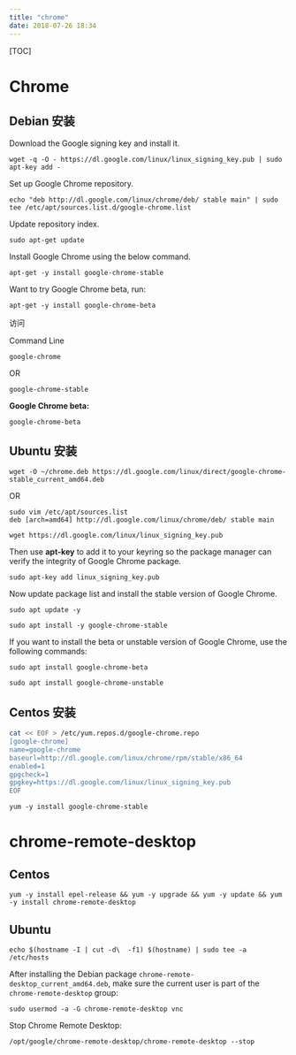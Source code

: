 ```yaml
---
title: "chrome"
date: 2018-07-26 18:34
---
```


[TOC]



# Chrome 



## Debian 安装



Download the Google signing key and install it.

```
wget -q -O - https://dl.google.com/linux/linux_signing_key.pub | sudo apt-key add -
```



Set up Google Chrome repository.

```
echo "deb http://dl.google.com/linux/chrome/deb/ stable main" | sudo tee /etc/apt/sources.list.d/google-chrome.list
```



Update repository index.

```
sudo apt-get update
```



Install Google Chrome using the below command.

```
apt-get -y install google-chrome-stable
```

Want to try Google Chrome beta, run:

```
apt-get -y install google-chrome-beta
```



访问

Command Line

```
google-chrome
```

OR

```
google-chrome-stable
```

**Google Chrome beta:**

```
google-chrome-beta
```





## Ubuntu 安装

```
wget -O ~/chrome.deb https://dl.google.com/linux/direct/google-chrome-stable_current_amd64.deb
```



OR



```
sudo vim /etc/apt/sources.list
deb [arch=amd64] http://dl.google.com/linux/chrome/deb/ stable main
```

```
wget https://dl.google.com/linux/linux_signing_key.pub
```

Then use **apt-key** to add it to your keyring so the package manager can verify the integrity of Google Chrome package.

```
sudo apt-key add linux_signing_key.pub
```

Now update package list and install the stable version of Google Chrome.

```
sudo apt update -y 

sudo apt install -y google-chrome-stable
```





If you want to install the beta or unstable version of Google Chrome, use the following commands:

```
sudo apt install google-chrome-beta

sudo apt install google-chrome-unstable
```



## Centos 安装

```bash
cat << EOF > /etc/yum.repos.d/google-chrome.repo
[google-chrome]
name=google-chrome
baseurl=http://dl.google.com/linux/chrome/rpm/stable/x86_64
enabled=1
gpgcheck=1
gpgkey=https://dl.google.com/linux/linux_signing_key.pub
EOF
```

```
yum -y install google-chrome-stable
```







# chrome-remote-desktop



## Centos

```
yum -y install epel-release && yum -y upgrade && yum -y update && yum -y install chrome-remote-desktop 
```



## Ubuntu

```
echo $(hostname -I | cut -d\  -f1) $(hostname) | sudo tee -a /etc/hosts
```



After installing the Debian package `chrome-remote-desktop_current_amd64.deb`, make sure the current user is part of the `chrome-remote-desktop` group:

```
sudo usermod -a -G chrome-remote-desktop vnc
```

Stop Chrome Remote Desktop:

```
/opt/google/chrome-remote-desktop/chrome-remote-desktop --stop
```